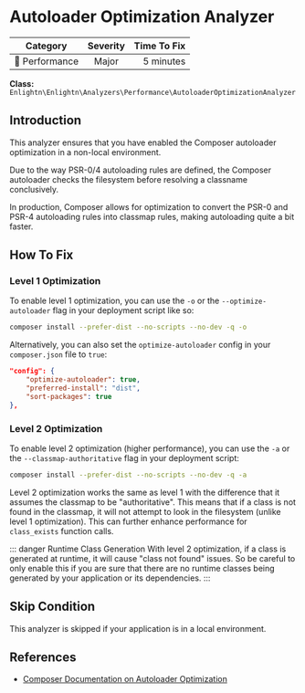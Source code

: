# Autoloader Optimization Analyzer

| Category       | Severity   | Time To Fix  |
| -------------  |:----------:| ------------:|
| :rocket: Performance | Major | 5 minutes   |

**Class:** `Enlightn\Enlightn\Analyzers\Performance\AutoloaderOptimizationAnalyzer`

## Introduction

This analyzer ensures that you have enabled the Composer autoloader optimization in a non-local environment.

Due to the way PSR-0/4 autoloading rules are defined, the Composer autoloader checks the filesystem before resolving a classname conclusively.

In production, Composer allows for optimization to convert the PSR-0 and PSR-4 autoloading rules into classmap rules, making autoloading quite a bit faster.

## How To Fix

### Level 1 Optimization

To enable level 1 optimization, you can use the `-o` or the `--optimize-autoloader` flag in your deployment script like so:

```bash
composer install --prefer-dist --no-scripts --no-dev -q -o
```

Alternatively, you can also set the `optimize-autoloader` config in your `composer.json` file to `true`:

```json
"config": {
    "optimize-autoloader": true,
    "preferred-install": "dist",
    "sort-packages": true
},
```

### Level 2 Optimization

To enable level 2 optimization (higher performance), you can use the `-a` or the `--classmap-authoritative` flag in your deployment script:

```bash
composer install --prefer-dist --no-scripts --no-dev -q -a
```

Level 2 optimization works the same as level 1 with the difference that it assumes the classmap to be "authoritative". This means that if a class is not found in the classmap, it will not attempt to look in the filesystem (unlike level 1 optimization). This can further enhance performance for `class_exists` function calls.  

::: danger Runtime Class Generation
With level 2 optimization, if a class is generated at runtime, it will cause "class not found" issues. So be careful to only enable this if you are sure that there are no runtime classes being generated by your application or its dependencies.
:::

## Skip Condition

This analyzer is skipped if your application is in a local environment.

## References

- [Composer Documentation on Autoloader Optimization](https://getcomposer.org/doc/articles/autoloader-optimization.md)
